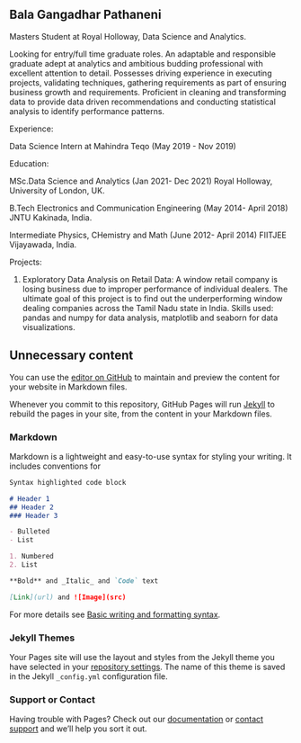 ## Bala Gangadhar Pathaneni

Masters Student at Royal Holloway, Data Science and Analytics.

Looking for entry/full time graduate roles. An adaptable and responsible graduate adept at analytics and ambitious budding professional with excellent attention to detail. Possesses driving experience in executing projects, validating techniques, gathering requirements as part of ensuring business growth and requirements. 
Proficient in cleaning and transforming data to provide data driven recommendations and conducting statistical analysis to identify performance patterns.

Experience:

Data Science Intern at Mahindra Teqo (May 2019 - Nov 2019)

Education:

MSc.Data Science and Analytics (Jan 2021- Dec 2021)
Royal Holloway, University of London, UK.

B.Tech Electronics and Communication Engineering (May 2014- April 2018)
JNTU Kakinada, India.

Intermediate Physics, CHemistry and Math (June 2012- April 2014)
FIITJEE Vijayawada, India.

Projects:
1. Exploratory Data Analysis on Retail Data: A window retail company is losing business due to improper performance of individual dealers. The ultimate goal of this project is to find out the underperforming window dealing companies across the Tamil Nadu state in India.
Skills used: pandas and numpy for data analysis, matplotlib and seaborn for data visualizations.


## Unnecessary content
You can use the [editor on GitHub](https://github.com/pathaneni42/pathaneni42.github.io/edit/main/index.md) to maintain and preview the content for your website in Markdown files.

Whenever you commit to this repository, GitHub Pages will run [Jekyll](https://jekyllrb.com/) to rebuild the pages in your site, from the content in your Markdown files.

### Markdown

Markdown is a lightweight and easy-to-use syntax for styling your writing. It includes conventions for

```markdown
Syntax highlighted code block

# Header 1
## Header 2
### Header 3

- Bulleted
- List

1. Numbered
2. List

**Bold** and _Italic_ and `Code` text

[Link](url) and ![Image](src)
```

For more details see [Basic writing and formatting syntax](https://docs.github.com/en/github/writing-on-github/getting-started-with-writing-and-formatting-on-github/basic-writing-and-formatting-syntax).

### Jekyll Themes

Your Pages site will use the layout and styles from the Jekyll theme you have selected in your [repository settings](https://github.com/pathaneni42/pathaneni42.github.io/settings/pages). The name of this theme is saved in the Jekyll `_config.yml` configuration file.

### Support or Contact

Having trouble with Pages? Check out our [documentation](https://docs.github.com/categories/github-pages-basics/) or [contact support](https://support.github.com/contact) and we’ll help you sort it out.

